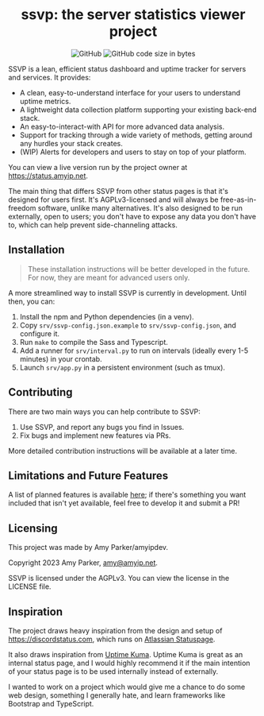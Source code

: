 <div align="center">
<h1>ssvp: the server statistics viewer project</h1>
</div>
<div align="center">

![GitHub](https://img.shields.io/github/license/amyipdev/ssvp) ![GitHub code size in bytes](https://img.shields.io/github/languages/code-size/amyipdev/ssvp)

</div>

SSVP is a lean, efficient status dashboard and uptime tracker for servers and services. It provides:
- A clean, easy-to-understand interface for your users to understand uptime metrics.
- A lightweight data collection platform supporting your existing back-end stack.
- An easy-to-interact-with API for more advanced data analysis.
- Support for tracking through a wide variety of methods, getting around any hurdles your stack creates.
- (WIP) Alerts for developers and users to stay on top of your platform.

You can view a live version run by the project owner at https://status.amyip.net.

The main thing that differs SSVP from other status pages is that it's designed for users first. It's AGPLv3-licensed and will always be free-as-in-freedom software, unlike many alternatives. It's also designed to be run externally, open to users; you don't have to expose any data you don't have to, which can help prevent side-channeling attacks.

## Installation

> These installation instructions will be better developed in the future. For now, they are meant for advanced users only.

A more streamlined way to install SSVP is currently in development. Until then, you can:
1. Install the npm and Python dependencies (in a venv).
2. Copy `srv/ssvp-config.json.example` to `srv/ssvp-config.json`, and configure it.
3. Run `make` to compile the Sass and Typescript.
4. Add a runner for `srv/interval.py` to run on intervals (ideally every 1-5 minutes) in your crontab.
5. Launch `srv/app.py` in a persistent environment (such as tmux).

## Contributing

There are two main ways you can help contribute to SSVP:
1. Use SSVP, and report any bugs you find in Issues.
2. Fix bugs and implement new features via PRs.

More detailed contribution instructions will be available at a later time.

## Limitations and Future Features

A list of planned features is available [here](https://github.com/amyipdev/ssvp/issues/1); if there's something you want included that isn't yet available, feel free to develop it and submit a PR!

## Licensing

This project was made by Amy Parker/amyipdev.

Copyright 2023 Amy Parker, amy@amyip.net.

SSVP is licensed under the AGPLv3. You can view the license in the LICENSE file.

## Inspiration

The project draws heavy inspiration from the design and setup of https://discordstatus.com, which runs on [Atlassian Statuspage](https://www.atlassian.com/software/statuspage).

It also draws inspiration from [Uptime Kuma](https://github.com/louislam/uptime-kuma). Uptime Kuma is great as an internal status page, and I would highly recommend it if the main intention of your status page is to be used internally instead of externally.

I wanted to work on a project which would give me a chance to do some web design, something I generally hate, and learn frameworks like Bootstrap and TypeScript.

